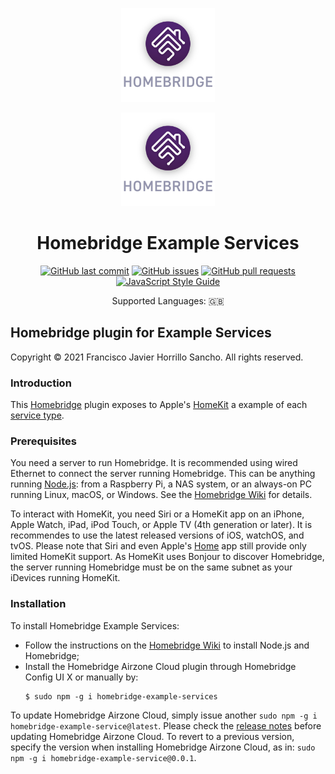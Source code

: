 
<p align="center">

<img src="https://github.com/homebridge/branding/raw/master/logos/homebridge-wordmark-logo-vertical.png" width="150">

</p>






<p align="center">
  <img src="https://github.com/homebridge/branding/raw/master/logos/homebridge-wordmark-logo-vertical.png" width="150">
</p>
<span align="center">

# Homebridge Example Services
[![GitHub last commit](https://img.shields.io/github/last-commit/fjhorrillo/homebridge-example-services)](https://github.com/fjhorrillo/homebridge-airzone-cloud)
[![GitHub issues](https://img.shields.io/github/issues/fjhorrillo/homebridge-example-services)](https://github.com/fjhorrillo/homebridge-airzone-cloud/issues)
[![GitHub pull requests](https://img.shields.io/github/issues-pr/fjhorrillo/homebridge-example-services)](https://github.com/fjhorrillo/homebridge-airzone-cloud/pulls)
[![JavaScript Style Guide](https://img.shields.io/badge/code_style-standard-brightgreen)](https://standardjs.com)

Supported Languages: :gb:

</span>

## Homebridge plugin for Example Services
Copyright © 2021 Francisco Javier Horrillo Sancho. All rights reserved.

### Introduction

This [Homebridge](https://github.com/homebridge/homebridge) plugin exposes to Apple's [HomeKit](http://www.apple.com/ios/home/) a example of each [service type](https://developers.homebridge.io/#/service).

### Prerequisites
You need a server to run Homebridge. It is recommended using wired Ethernet to connect the server running Homebridge.
This can be anything running [Node.js](https://nodejs.org): from a Raspberry Pi, a NAS system, or an always-on PC running Linux, macOS, or Windows. See the [Homebridge Wiki](https://github.com/homebridge/homebridge/wiki) for details.

To interact with HomeKit, you need Siri or a HomeKit app on an iPhone, Apple Watch, iPad, iPod Touch, or Apple TV (4th generation or later). It is recommendes to use the latest released versions of iOS, watchOS, and tvOS.
Please note that Siri and even Apple's [Home](https://support.apple.com/en-us/HT204893) app still provide only limited HomeKit support.
As HomeKit uses Bonjour to discover Homebridge, the server running Homebridge must be on the same subnet as your iDevices running HomeKit.

### Installation
To install Homebridge Example Services:
- Follow the instructions on the [Homebridge Wiki](https://github.com/homebridge/homebridge/wiki) to install Node.js and Homebridge;
- Install the Homebridge Airzone Cloud plugin through Homebridge Config UI X or manually by:
  ```
  $ sudo npm -g i homebridge-example-services
  ```

To update Homebridge Airzone Cloud, simply issue another `sudo npm -g i homebridge-example-service@latest`.  Please check the [release notes](https://github.com/ebaauw/homebridge-hue/releases) before updating Homebridge Airzone Cloud. To revert to a previous version, specify the version when installing Homebridge Airzone Cloud, as in: `sudo npm -g i homebridge-example-service@0.0.1`.
